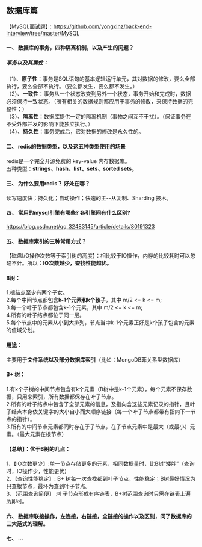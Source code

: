 ## 数据库篇
【MySQL面试题】：https://github.com/yongxinz/back-end-interview/tree/master/MySQL

#### 一、	数据库的事务，四种隔离机制，以及产生的问题？
##### 事务以及其属性：<br>
（1）、**原子性**：事务是SQL语句的基本逻辑运行单元，其对数据的修改，要么全部执行，要么全部不执行。（要么都发生，要么都不发生。）<br>
（2）、**一致性**：事务从一个状态改变到另外一个状态，事务开始和完成时，数据必须保持一致状态。（所有相关的数据规则都应用于事务的修改，来保持数据的完整性；）<br>
（3）、**隔离性**：数据库提供一定的隔离机制（事物之间互不干扰）。（保证事务在不受外部并发的影响下能独立执行。）<br>
（4）、**持久性**：事务完成后，它对数据的修改是永久性的。<br>
#### 二、	redis的数据类型，以及这五种类型使用的场景
redis是一个完全开源免费的 key-value 内存数据库。<br>
五种类型：**strings、hash、list、sets、sorted sets**。<br>
#### 三、	为什么要用redis？ 好处在哪？
读写速度快；持久化；自动操作；快速的主--从复制、Sharding 技术。

#### 四、	常用的mysql引擎有哪些? 各引擎间有什么区别?
https://blog.csdn.net/qq_32483145/article/details/80191323
#### 五、	数据库索引的三种常用方式？
【磁盘I/O操作次数等于索引树的高度】：相比较于IO操作，内存的比较耗时可以忽略不计。所以：**IO次数越少，查找性能越优。**
#### B树：
1.根结点至少有两个子女。<br>
2.每个中间节点都包含**k-1个元素和k个孩子**，其中 m/2 <= k <= m;<br>
3.每一个叶子节点都包含k-1个元素，其中 m/2 <= k <= m;<br>
4.所有的叶子结点都位于同一层。<br>
5.每个节点中的元素从小到大排列，节点当中k-1个元素正好是k个孩子包含的元素的值域分划。<br>
#### 用途：
主要用于**文件系统以及部分数据库索引**（比如：MongoDB菲关系型数据库）
#### B+ 树：
1.有k个子树的中间节点包含有k个元素（B树中是k-1个元素），每个元素不保存数据，只用来索引，所有数据都保存在叶子节点。<br>
2.所有的叶子结点中包含了全部元素的信息，及指向含这些元素记录的指针，且叶子结点本身依关键字的大小自小而大顺序链接（每一个叶子节点都带有指向下一节点的指针）。<br>
3.所有的中间节点元素都同时存在于子节点，在子节点元素中是最大（或最小）元素。（最大元素在根节点）<br>
#### 【总结】：优于B树的几点：
1、【IO次数更少】:单一节点存储更多的元素，相同数据量时，比B树“矮胖”（查询时，IO操作少，性能更优）<br>
2、【查询性能稳定】: B+ 树每一次查找都到叶子节点，性能稳定；B树最好情况为只查根节点，最坏为查到叶子节点。<br>
3、【范围查询简便】 :叶子节点形成有序链表，B+树范围查询时只需在链表上遍历即可。<br>
	
#### 六、	数据库联接操作，左连接，右链接，全链接的操作以及区别，问了数据库的三大范式的理解。
#### 七、	…
